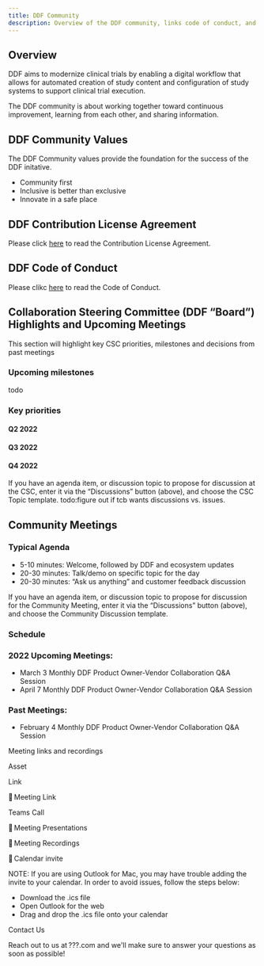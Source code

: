 ```yaml
---
title: DDF Community 
description: Overview of the DDF community, links code of conduct, and community meetings
---
```


## Overview

DDF aims to modernize clinical trials by enabling a digital workflow that allows for automated creation of study content and configuration of study systems to support clinical trial execution. 

The DDF community is about working together toward continuous improvement, learning from each other, and sharing information.

## DDF Community Values
The DDF Community values provide the foundation for the success of the DDF initative.
 
- Community first
- Inclusive is better than exclusive
- Innovate in a safe place

## DDF Contribution License Agreement
Please click [here](CONTRIBUTING.md) to read the Contribution License Agreement. 

## DDF Code of Conduct
Please clikc [here](CODE_OF_CONDUCT.md) to read the Code of Conduct.


## Collaboration Steering Committee (DDF “Board”) Highlights and Upcoming Meetings 

This section will highlight key CSC priorities, milestones and decisions from past meetings 

### Upcoming milestones

todo

### Key priorities

#### Q2 2022

#### Q3 2022

#### Q4 2022

If you have an agenda item, or discussion topic to propose for discussion at the CSC, enter it via the “Discussions” button (above), and choose the CSC Topic template. todo:figure out if tcb wants discussions vs. issues.

## Community Meetings

### Typical Agenda

- 5-10 minutes: Welcome, followed by DDF and ecosystem updates
- 20-30 minutes: Talk/demo on specific topic for the day
- 20-30 minutes: “Ask us anything” and customer feedback discussion

If you have an agenda item, or discussion topic to propose for discussion for the Community Meeting, enter it via the “Discussions” button (above), and choose the Community Discussion template.

### Schedule

### 2022 Upcoming Meetings:

- March 3 Monthly DDF Product Owner-Vendor Collaboration Q&A Session
- April 7 Monthly DDF Product Owner-Vendor Collaboration Q&A Session

### Past Meetings:

- February 4 Monthly DDF Product Owner-Vendor Collaboration Q&A Session

Meeting links and recordings

Asset

Link

🔗 Meeting Link

Teams Call  

📝 Meeting Presentations

🎥 Meeting Recordings

📆 Calendar invite

NOTE: If you are using Outlook for Mac, you may have trouble adding the invite to your calendar. In order to avoid issues, follow the steps below:

- Download the .ics file
- Open Outlook for the web
- Drag and drop the .ics file onto your calendar

Contact Us

Reach out to us at ???.com and we'll make sure to answer your questions as soon as possible!
